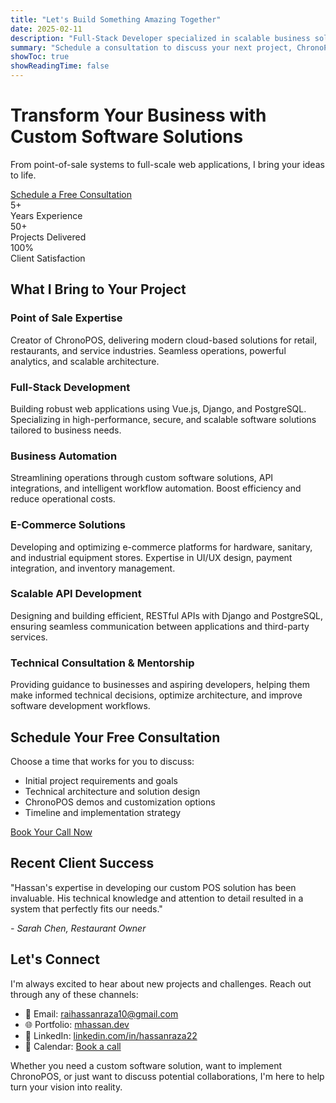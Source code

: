 ```yaml
---
title: "Let's Build Something Amazing Together"
date: 2025-02-11
description: "Full-Stack Developer specialized in scalable business solutions and innovative POS systems"
summary: "Schedule a consultation to discuss your next project, ChronoPOS implementation, or custom software needs."
showToc: true
showReadingTime: false
---
```


<div class="hero-section">
  <h1>Transform Your Business with Custom Software Solutions</h1>
  <p>From point-of-sale systems to full-scale web applications, I bring your ideas to life.</p>
  <a href="https://cal.com/muhammad-hassan-raza/30min" class="cta-button">Schedule a Free Consultation</a>
</div>

<div class="stats-container">
  <div class="stat-item">
    <div class="stat-number">5+</div>
    <div>Years Experience</div>
  </div>
  <div class="stat-item">
    <div class="stat-number">50+</div>
    <div>Projects Delivered</div>
  </div>
  <div class="stat-item">
    <div class="stat-number">100%</div>
    <div>Client Satisfaction</div>
  </div>
</div>

## What I Bring to Your Project

<div class="expertise-grid">
  <div class="expertise-card">
    <h3>Point of Sale Expertise</h3>
    <p>Creator of ChronoPOS, delivering modern cloud-based solutions for retail, restaurants, and service industries. Seamless operations, powerful analytics, and scalable architecture.</p>
  </div>
  <div class="expertise-card">
    <h3>Full-Stack Development</h3>
    <p>Building robust web applications using Vue.js, Django, and PostgreSQL. Specializing in high-performance, secure, and scalable software solutions tailored to business needs.</p>
  </div>
  <div class="expertise-card">
    <h3>Business Automation</h3>
    <p>Streamlining operations through custom software solutions, API integrations, and intelligent workflow automation. Boost efficiency and reduce operational costs.</p>
  </div>
  <div class="expertise-card">
    <h3>E-Commerce Solutions</h3>
    <p>Developing and optimizing e-commerce platforms for hardware, sanitary, and industrial equipment stores. Expertise in UI/UX design, payment integration, and inventory management.</p>
  </div>
  <div class="expertise-card">
    <h3>Scalable API Development</h3>
    <p>Designing and building efficient, RESTful APIs with Django and PostgreSQL, ensuring seamless communication between applications and third-party services.</p>
  </div>
  <div class="expertise-card">
    <h3>Technical Consultation & Mentorship</h3>
    <p>Providing guidance to businesses and aspiring developers, helping them make informed technical decisions, optimize architecture, and improve software development workflows.</p>
  </div>
</div>

## Schedule Your Free Consultation

Choose a time that works for you to discuss:
- Initial project requirements and goals
- Technical architecture and solution design
- ChronoPOS demos and customization options
- Timeline and implementation strategy

<a href="https://calendly.com/hassanraza" class="cta-button">Book Your Call Now</a>

## Recent Client Success

<div class="customer-review">
  <div class="customer-review-content">
    <p>"Hassan's expertise in developing our custom POS solution has been invaluable. His technical knowledge and attention to detail resulted in a system that perfectly fits our needs."</p>
    <cite>- Sarah Chen, Restaurant Owner</cite>
  </div>
</div>

## Let's Connect

I'm always excited to hear about new projects and challenges. Reach out through any of these channels:

- 📧 Email: [raihassanraza10@gmail.com](mailto:raihassanraza10@gmail.com)
- 🌐 Portfolio: [mhassan.dev](https://mhassan.dev)
- 💼 LinkedIn: [linkedin.com/in/hassanraza22](https://linkedin.com/in/hassanraza22)
- 📅 Calendar: [Book a call](https://cal.com/muhammad-hassan-raza/30min)

Whether you need a custom software solution, want to implement ChronoPOS, or just want to discuss potential collaborations, I'm here to help turn your vision into reality.
